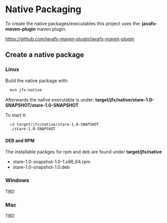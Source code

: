 # Native Packaging

To create the native packages/executables this project uses the: **javafx-maven-plugin** maven plugin.

https://github.com/javafx-maven-plugin/javafx-maven-plugin

## Create a native package

### Linux

Build the native package with:

```bash
  mvn jfx:native
```

Afterwards the native executable is under: **target/jfx/native/stare-1.0-SNAPSHOT/stare-1.0-SNAPSHOT**

To start it:

```bash
  cd target/jfx/native/stare-1.0-SNAPSHOT
  ./stare-1.0-SNAPSHOT 
```

#### DEB and RPM

The installable packges for rpm and deb are found under **target/jfx/native**

* stare-1.0-snapshot-1.0-1.x86_64.rpm
* stare-1.0-snapshot-1.0.deb

### Windows

TBD

### Mac

TBD